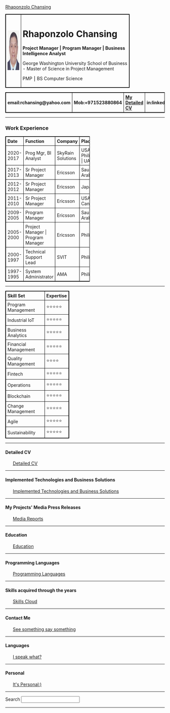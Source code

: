 
<html lang="en" dir="ltr">

<head>
  <meta charset="utf-8">
  <title>Rhaponzolo Chansing WebSite</title>
  <link rel="stylesheet" href="styles.css">
  <link rel="icon" href="favicon.ico">
</head>

<body>
  <script type="text/javascript" src="https://platform.linkedin.com/badges/js/profile.js" async defer></script>
  <div class="LI-profile-badge"  data-version="v1" data-size="medium" data-locale="en_US" data-type="horizontal" data-theme="light" data-vanity="rchansing"><a class="LI-simple-link" href='https://ae.linkedin.com/in/rchansing?trk=profile-badge'>Rhaponzolo Chansing</a></div>
  <table style="width:78%">
    <tr>
      <td><img src="Rhaponzolo Chansing.jpg" height="125" width="100" alt="Rhaponzolo Chansing picture"></td>
      <td>
        <h1>Rhaponzolo Chansing</h1>
        <strong>Project Manager | Program Manager | Business Intelligence Analyst</strong>
        <p>George Washington University School of Business - Master of Science in Project Management</p> 
        <p>PMP ⎮ BS Computer Science</p>
      </td>
    </tr>
  </table>
  <table style="width:100%">
    <tr>
      <th class="email">email:rchansing@yahoo.com</th>
      <th class="Mob">Mob:+971523880864</th>
      <th><a href="Detailed CV.html">My Detailed CV</a></th>
      <th class="in">in:linkedin.com/in/rchansing</th>
      <th class="Add">Add: Dubai, UAE</th>
    </tr>
  </table>
  <hr>
  <h3>Work Experience</h3>
  <table style="width:53%">
    <colgroup span="4"></colgroup>
    <tr>
      <th>Date</th>
      <th>Function</th>
      <th>Company</th>
      <th>Place</th>
    </tr>
     <tr>
      <td >2020-2017</td>
      <td>Prog Mgr, BI Analyst</td>
      <td>SkyRain Solutions</td>
      <td>USA | Philippines | UAE</td>
    </tr>
    <tr>
      <td >2017-2013</td>
      <td>Sr Project Manager</td>
      <td>Ericsson</td>
      <td>Saudi Arabia</td>
    </tr>
    <tr>
      <td>2012-2012</td>
      <td>Sr Project Manager</td>
      <td>Ericsson</td>
      <td>Japan</td>
    </tr>
    <tr>
      <td>2011-2010</td>
      <td>Sr Project Manager</td>
      <td>Ericsson</td>
      <td>USA | Canada</td>
    </tr>
    <tr>
      <td>2009-2005</td>
      <td>Program Manager</td>
      <td>Ericsson</td>
      <td>Saudi Arabia</td>
    </tr>
    <tr>
      <td>2005-2000</td>
      <td>Project Manager | Program Manager</td>
      <td>Ericsson</td>
      <td>Philippines</td>
    </tr>
    <tr>
      <td>2000-1997</td>
      <td>Technical Support Lead</td>
      <td>SVIT</td>
      <td>Philippines</td>
    </tr>
    <tr>
      <td>1997-1995</td>
      <td>System Administrator</td>
      <td>AMA</td>
      <td>Philippines</td>
    </tr>
  </table>
  <hr>
  <style>
  table, th, td {
  border: 1px solid black;
  border-collapse: collapse;
  }
  th, td {
  padding: 5px;
  text-align: left;
  }
  </style>

<body>
<table style="width:40%">
  <tr>
    <th>Skill Set</th>
    <th>Expertise</th>
  </tr>
  <tr>
    <td>Program Management</td>
    <td>⭐️⭐️⭐️⭐️⭐️</td>
  </tr>
  <tr>
    <td>Industrial IoT</td>
    <td>⭐️⭐️⭐️⭐️⭐️</td>
  </tr>
  <tr>
    <td>Business Analytics</td>
    <td>⭐️⭐️⭐️⭐️⭐️</td>
  </tr>
  <tr>
    <td>Financial Management</td>
    <td>⭐️⭐️⭐️⭐️⭐️</td>
  </tr>
  <tr>
    <td>Quality Management</td>
    <td>⭐️⭐️⭐️⭐️</td>
  </tr>
  <tr>
    <td>Fintech</td>
    <td>⭐️⭐️⭐️⭐️⭐️</td>
  </tr>
  <tr>
    <td>Operations</td>
    <td>⭐️⭐️⭐️⭐️⭐️</td>
  </tr>
  <tr>
    <td>Blockchain</td>
    <td>⭐️⭐️⭐️⭐️⭐️</td>
  </tr>
  <tr>
    <td>Change Management</td>
    <td>⭐️⭐️⭐️⭐️⭐️</td>
  </tr>
  <tr>
    <td>Agile</td>
    <td>⭐️⭐️⭐️⭐️⭐️</td>
  </tr>
  <tr>
    <td>Sustainability</td>
    <td>⭐️⭐️⭐️⭐️⭐️</td>
  </tr>
</table>
  <hr>
  <h4>Detailed CV</h4>
  <ol>
    <a href="Detailed CV.html">Detailed CV</a>
  </ol>
  <hr>
  <h4>Implemented Technologies and Business Solutions</h4>
  <ol>
    <a href="Implemented Technologies and Business Solutions.html">Implemented Technologies and Business Solutions</a>
  </ol>
  <hr>
  <h4>My Projects' Media Press Releases</h4>
  <ol>
    <a href="Media Reports.html">Media Reports</a>
  </ol>
  <hr>
  <h4>Education</h4>
  <ol>
    <a href="Education.html">Education</a>
  </ol>
  <hr>
  <h4>Programming Languages</h4>
  <ol>
    <a href="Programming Languages.html">Programming Languages</a>
  </ol>
  <hr>
  <h4>Skills acquired through the years</h4>
  <ol>
    <a href="Skills.html">Skills Cloud</a>
  </ol>
  <hr>
  <h4>Contact Me</h4>
  <ol>
    <a href="See something say something.html">See something say something</a>
  </ol>
  <hr>
  <h4>Languages</h4>
  <ol>
    <a href="I speak what.html">I speak what?</a>
  </ol>
  <hr>
  <h4>Personal</h4>
  <ol>
    <a href="Personal.html">It's Personal:)</a>
  </ol>
  <hr>
  <label>Search</label>
  <input type="search" name="" value="">
  <hr>
 </body>

